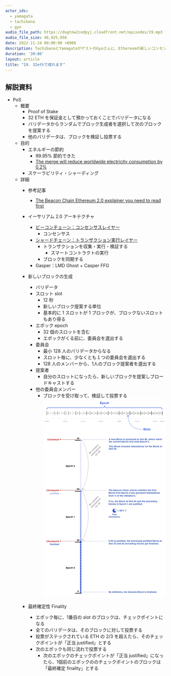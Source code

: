 ```yaml
---
actor_ids:
  - yamagata
  - tachibana
  - gyo
audio_file_path: https://dugtnw2cedpyj.cloudfront.net/episodes/19.mp3
audio_file_size: 46,925,056
date: 2022-11-24 00:00:00 +0900
description: TachibanaとYamagataがゲストのGyoさんに、Ethereumの新しいコンセンサスメカニズムであるProof-of-Stakeについて教えてもらいました。
duration: '39:06'
layout: article
title: "19. 32ethで成れます"
---
```


## 解説資料
- PoS
    - 概要
        - Proof of Stake
        - 32 ETH を保証金として預かっておくことでバリデータになる
        - バリデータからランダムでブロック生成者を選択して次のブロックを提案する
        - 他のバリデータは、ブロックを検証し投票する
    - 目的
        - エネルギーの節約
            - 99.95% 節約できた
            - [The merge will reduce worldwide electricity consumption by 0.2%](https://twitter.com/VitalikButerin/status/1570299062800510976?s=20&t=5DGSEqCWksWbRL2UqDcrTg)
        - スケーラビリティ・シャーディング
    - 詳細
        - 参考記事
            - [The Beacon Chain Ethereum 2.0 explainer you need to read first](https://ethos.dev/beacon-chain)
        - イーサリアム 2.0 アーキテクチャ
            - [ビーコンチェーン：コンセンサスレイヤー](https://ethereum.org/ja/upgrades/beacon-chain/)
                - コンセンサス
            - [シャードチェーン：トランザクション実行レイヤー](https://ethereum.org/ja/upgrades/sharding/)
                - トランザクションを収集・実行・検証する
                    - スマートコントラクトの実行
                - ブロックを同期する
            - Gasper：LMD Ghost + Casper FFG
        - 新しいブロックの生成
            - バリデータ
            - スロット slot
                - 12 秒
                - 新しいブロック提案する単位
                - 基本的に 1 スロットが 1 ブロックが、ブロックないスロットもあり得る
            - エポック epoch
                - 32 個のスロットを含む
                - エポックがくる前に、委員会を選出する
            - 委員会
                - 最小 128 人のバリデータからなる
                - スロット毎に、少なくとも１つの委員会を選出する
                - 128 人のメンバーから、1人のブロック提案者を選出する
            - 提案者
                - 自分のスロットになったら、新しいブロックを提案しブロードキャストする
            - 他の委員会メンバー
                - ブロックを受け取って、検証して投票する
                ![Beacon Chain Slots and Epochs](/images/Beacon-Chain-Slots-and-Epochs.png)
                ![Beacon Chain Justification and Finalization](/images/Beacon-Chain-Justification-and-Finalization.png.webp)

        - 最終確定性 Finality
            - エポック毎に、1番目の slot のブロックは、チェックポイントになる
            - 全てのバリデータは、そのブロックに対して投票する
            - 投票がステックされている ETH の 2/3 を超えたら、そのチェックポイントが「正当 justified」とする
            - 次のエポックも同じ流れで投票する
                - 次のエポックのチェックポイントが「正当 justified」になったら、1個前のエポックののチェックポイントのブロックは「最終確定 finality」とする
